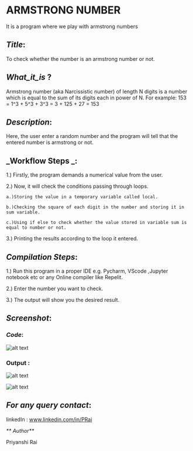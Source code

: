 
# ARMSTRONG NUMBER
It is a program where we play with armstrong numbers

## _Title_:
  To check whether the number is an armstrong number or not.
 
## _What_it_is_ ?
Armstrong number (aka Narcissistic number) of length N digits is a number which is equal to the sum of its digits each in power of N.
For example: 153 = 1^3 + 5^3 + 3^3 = 3 + 125 + 27 = 153

## _Description_:
  Here, the user enter a random number and the program will tell that the entered number is armstrong or not. 
  
## _Workflow Steps _: 

1.) Firstly, the program demands a numerical value from the user.

2.) Now, it will check the conditions passing through loops.

    a.)Storing the value in a temporary variable called local.

    b.)Checking the square of each digit in the number and storing it in sum variable.
    
    c.)Using if else to check whether the value stored in variable sum is equal to number or not.
    
3.) Printing the results according to the loop it entered.    
  

## _Compilation Steps_:
1.) Run this program in a proper IDE e.g. Pycharm, VScode ,Jupyter notebook etc or any Online compiler like Repelit.

2.) Enter the number you want to check.

3.) The output will show you the desired result.

## _Screenshot_:      
### _Code_:

![alt text](https://github.com/Priyanshi-Rai/Awesome_Python_Scripts/blob/main/BasicPythonScripts/Armstrong_Number/Images/armstrong_code.png)

### Output :
![alt text](https://github.com/Priyanshi-Rai/Awesome_Python_Scripts/blob/main/BasicPythonScripts/Armstrong_Number/Images/output1.png)

![alt text](https://github.com/Priyanshi-Rai/Awesome_Python_Scripts/blob/main/BasicPythonScripts/Armstrong_Number/Images/output2.png)


## _For any query contact_:

linkedIn : www.linkedin.com/in/PRai

_** Author**_
 
 Priyanshi Rai
